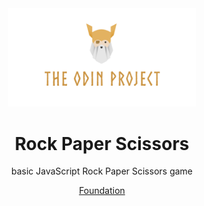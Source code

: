 <div align="center">
<a href="https://theodinproject.com/"><img src="https://github.com/yousefelassal/odin-recipes/blob/main/images/top%20logo.png?raw=true" width="300px" height="auto"></a>
<h1>Rock Paper Scissors</h1>
<p>basic JavaScript Rock Paper Scissors game</p>
<p><a href="https://www.theodinproject.com/paths/foundations/courses/foundations">Foundation</a></p>
</div>

